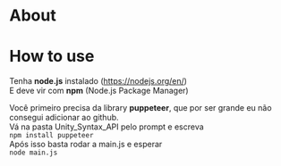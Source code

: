 # About

# How to use
Tenha **node.js** instalado (https://nodejs.org/en/)  
E deve vir com **npm** (Node.js Package Manager)  

Você primeiro precisa da library **puppeteer**, que por ser grande eu não consegui adicionar ao github.  
Vá na pasta Unity_Syntax_API pelo prompt e escreva  
`npm install puppeteer`  
Após isso basta rodar a main.js e esperar  
`node main.js`  

